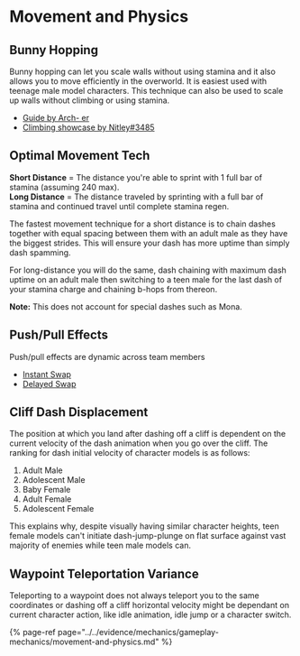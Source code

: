 # Movement and Physics

## Bunny Hopping

Bunny hopping can let you scale walls without using stamina and it also allows you to move efficiently in the overworld. It is easiest used with teenage male model characters. This technique can also be used to scale up walls without climbing or using stamina.

* [Guide by Arch- er](https://youtu.be/3bY_vUgHY_g)
* [Climbing showcase by Nitley\#3485](https://youtu.be/n56JICDn1Eg)

## Optimal Movement Tech

**Short Distance** = The distance you're able to sprint with 1 full bar of stamina \(assuming 240 max\).  
**Long Distance** = The distance traveled by sprinting with a full bar of stamina and continued travel until complete stamina regen.

The fastest movement technique for a short distance is to chain dashes together with equal spacing between them with an adult male as they have the biggest strides. This will ensure your dash has more uptime than simply dash spamming.

For long-distance you will do the same, dash chaining with maximum dash uptime on an adult male then switching to a teen male for the last dash of your stamina charge and chaining b-hops from thereon.

**Note:** This does not account for special dashes such as Mona.

## Push/Pull Effects

Push/pull effects are dynamic across team members

* [Instant Swap](https://imgur.com/a/YUJMRtO)
* [Delayed Swap](https://imgur.com/a/vGKRUwy)

## Cliff Dash Displacement

The position at which you land after dashing off a cliff is dependent on the current velocity of the dash animation when you go over the cliff. The ranking for dash initial velocity of character models is as follows:

1. Adult Male
2. Adolescent Male
3. Baby Female
4. Adult Female
5. Adolescent Female

This explains why, despite visually having similar character heights, teen female models can't initiate dash-jump-plunge on flat surface against vast majority of enemies while teen male models can. 

## Waypoint Teleportation Variance

Teleporting to a waypoint does not always teleport you to the same coordinates or dashing off a cliff horizontal velocity might be dependant on current character action, like idle animation, idle jump or a character switch.

{% page-ref page="../../evidence/mechanics/gameplay-mechanics/movement-and-physics.md" %}

